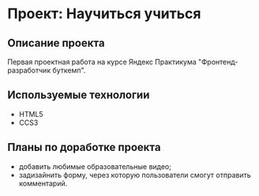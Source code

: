 # Проект: Научиться учиться

## Описание проекта

Первая проектная работа на курсе Яндекс Практикума "Фронтенд-разработчик буткемп".

## Используемые технологии

- HTML5
- CCS3

## Планы по доработке проекта

- добавить любимые образовательные видео;
- задизайнить форму, через которую пользователи смогут отправить комментарий.
